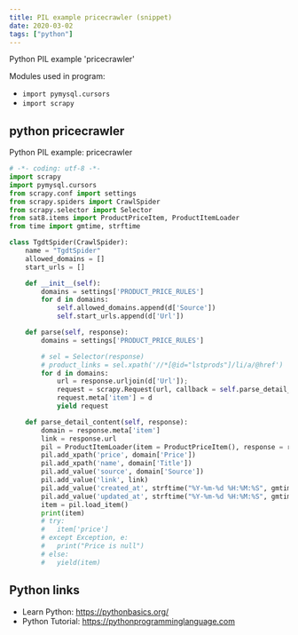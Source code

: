 ```yaml
---
title: PIL example pricecrawler (snippet)
date: 2020-03-02
tags: ["python"]
---
```

Python PIL example 'pricecrawler'


Modules used in program: 
* `import pymysql.cursors`
* `import scrapy`

## python pricecrawler

Python PIL example: pricecrawler

```python
# -*- coding: utf-8 -*-
import scrapy
import pymysql.cursors
from scrapy.conf import settings
from scrapy.spiders import CrawlSpider
from scrapy.selector import Selector
from sat8.items import ProductPriceItem, ProductItemLoader
from time import gmtime, strftime

class TgdtSpider(CrawlSpider):
	name = "TgdtSpider"
	allowed_domains = []
	start_urls = []

	def __init__(self):
		domains = settings['PRODUCT_PRICE_RULES']
		for d in domains:
			self.allowed_domains.append(d['Source'])
			self.start_urls.append(d['Url'])

	def parse(self, response):
		domains = settings['PRODUCT_PRICE_RULES']

		# sel = Selector(response)
		# product_links = sel.xpath('//*[@id="lstprods"]/li/a/@href')
		for d in domains:
			url = response.urljoin(d['Url']);
			request = scrapy.Request(url, callback = self.parse_detail_content)
			request.meta['item'] = d
			yield request

	def parse_detail_content(self, response):
		domain = response.meta['item']
		link = response.url
		pil = ProductItemLoader(item = ProductPriceItem(), response = response)
		pil.add_xpath('price', domain['Price'])
		pil.add_xpath('name', domain['Title'])
		pil.add_value('source', domain['Source'])
		pil.add_value('link', link)
		pil.add_value('created_at', strftime("%Y-%m-%d %H:%M:%S", gmtime()))
		pil.add_value('updated_at', strftime("%Y-%m-%d %H:%M:%S", gmtime()))
		item = pil.load_item()
		print(item)
		# try:
		# 	item['price']
		# except Exception, e:
		# 	print("Price is null")
		# else:
		# 	yield(item)

```

## Python links

- Learn Python: https://pythonbasics.org/
- Python Tutorial: https://pythonprogramminglanguage.com
